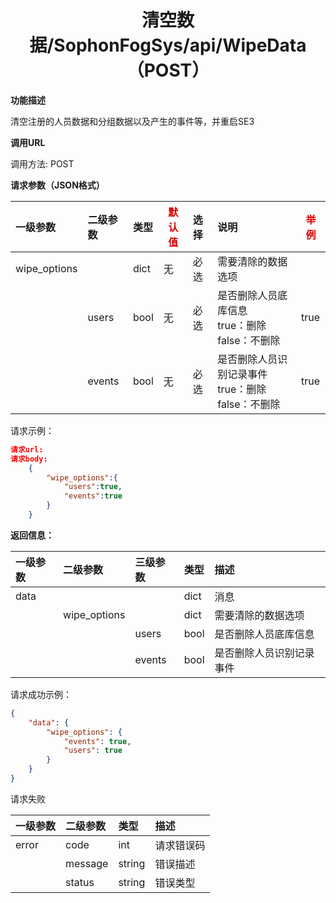 # <center>清空数据/SophonFogSys/api/WipeData（POST）</center>

**功能描述**

清空注册的人员数据和分组数据以及产生的事件等，并重启SE3

**调用URL**

调用方法: POST

**请求参数（JSON格式）**

| 一级参数     | 二级参数 | 类型 | <font color="#dd0000">默认值</font> | 选择 | 说明                                                        | <font color="#dd0000">举例</font> |
| :----------- | :------- | :--- | ----------------------------------- | :--- | :---------------------------------------------------------- | --------------------------------- |
| wipe_options |          | dict | 无                                  | 必选 | 需要清除的数据选项                                          |                                   |
|              | users    | bool | 无                                  | 必选 | 是否删除人员底库信息<br />true：删除<br />false：不删除     | true                              |
|              | events   | bool | 无                                  | 必选 | 是否删除人员识别记录事件<br />true：删除<br />false：不删除 | true                              |

请求示例：

```json
请求url: 
请求body:
	{
		"wipe_options":{
            "users":true,
            "events":true
		}
	}
```

 **返回信息：**

| 一级参数 | 二级参数     | 三级参数 | 类型 | 描述                     |
| :------- | :----------- | :------- | :--- | :----------------------- |
| data     |              |          | dict | 消息                     |
|          | wipe_options |          | dict | 需要清除的数据选项       |
|          |              | users    | bool | 是否删除人员底库信息     |
|          |              | events   | bool | 是否删除人员识别记录事件 |

请求成功示例：

```json
{
    "data": {
        "wipe_options": {
            "events": true,
            "users": true
        }
    }
}
```

请求失败

| 一级参数 | 二级参数 | 类型   | 描述       |
| :------- | :------- | :----- | :--------- |
| error    | code     | int    | 请求错误码 |
|          | message  | string | 错误描述   |
|          | status   | string | 错误类型   |

